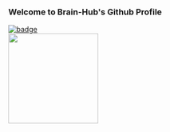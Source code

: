 ### Welcome to Brain-Hub's Github Profile
[![badge](https://img.shields.io/badge/Rootero%20Cloud-f39f37)](https://github.com/Brain-Hub/RooteroCloud)
<br>
[<img height="180em" src="https://github-readme-stats.vercel.app/api?username=Brain-Hub&show_icons=true&hide_border=true&&count_private=true&include_all_commits=true" />](https://github.com/Brain-Hub?tab=projects)

<!--
**Brain-Hub/Brain-Hub** is a ✨ _special_ ✨ repository because its `README.md` (this file) appears on your GitHub profile.

Here are some ideas to get you started:

- 🔭 I’m currently working on ...
- 🌱 I’m currently learning ...
- 👯 I’m looking to collaborate on ...
- 🤔 I’m looking for help with ...
- 💬 Ask me about ...
- 📫 How to reach me: ...
- 😄 Pronouns: ...
- ⚡ Fun fact: ...
-->
